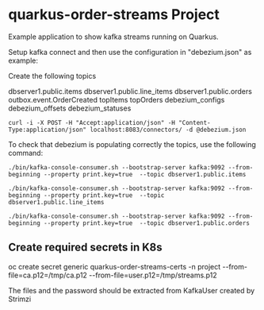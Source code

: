 # quarkus-order-streams Project

Example application to show kafka streams running on Quarkus.

Setup kafka connect and then use the configuration in "debezium.json" as example:

Create the following topics

dbserver1.public.items
dbserver1.public.line_items
dbserver1.public.orders
outbox.event.OrderCreated
topItems
topOrders
debezium_configs
debezium_offsets
debezium_statuses

```
curl -i -X POST -H "Accept:application/json" -H "Content-Type:application/json" localhost:8083/connectors/ -d @debezium.json
```

To check that debezium is populating correctly the topics, use the following command:

```
./bin/kafka-console-consumer.sh --bootstrap-server kafka:9092 --from-beginning --property print.key=true  --topic dbserver1.public.items

./bin/kafka-console-consumer.sh --bootstrap-server kafka:9092 --from-beginning --property print.key=true  --topic dbserver1.public.line_items

./bin/kafka-console-consumer.sh --bootstrap-server kafka:9092 --from-beginning --property print.key=true  --topic dbserver1.public.orders
```


## Create required secrets in K8s

oc create secret generic quarkus-order-streams-certs -n project --from-file=ca.p12=/tmp/ca.p12 --from-file=user.p12=/tmp/streams.p12

The files and the password should be extracted from KafkaUser created by Strimzi
